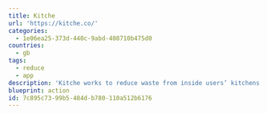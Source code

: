 ```yaml
---
title: Kitche
url: 'https://kitche.co/'
categories:
  - 1e06ea25-373d-440c-9abd-408710b475d0
countries:
  - gb
tags:
  - reduce
  - app
description: 'Kitche works to reduce waste from inside users’ kitchens and makes it easier than ever before to manage food at home, saving money and reducing food waste all within one app. Scan receipts and stop wasting money!'
blueprint: action
id: 7c895c73-99b5-484d-b780-110a512b6176
---
```

